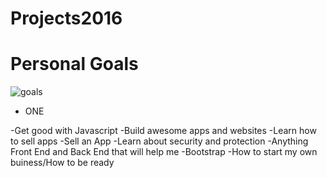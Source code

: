 # Projects2016

<h1>Personal Goals</h1>
<img src="https://s-media-cache-ak0.pinimg.com/236x/cf/4b/0c/cf4b0ce406d9041a17f6e24ef50c1955.jpg" alt="goals">
<ul>
    <li>ONE</li>

</ul>

-Get good with Javascript
-Build awesome apps and websites
-Learn how to sell apps
-Sell an App
-Learn about security and protection
-Anything Front End and Back End that will help me
-Bootstrap
-How to start my own buiness/How to be ready